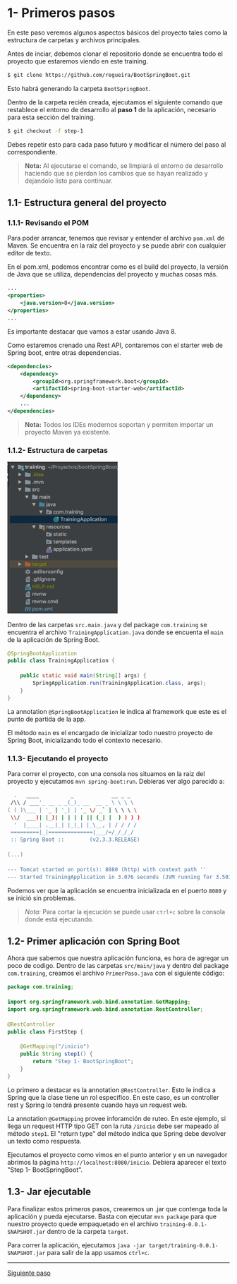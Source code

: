 # 1- Primeros pasos

En este paso veremos algunos aspectos básicos del proyecto tales como la estructura de carpetas y archivos principales.

Antes de inciar, debemos clonar el repositorio donde se encuentra todo el proyecto que estaremos viendo en este training.
```bash
$ git clone https://github.com/regueira/BootSpringBoot.git
```
Esto habrá generando la carpeta `BootSpringBoot`. 

Dentro de la carpeta recién creada, ejecutamos el siguiente comando que restablece el entorno de desarrollo al **paso 1** de la aplicación, necesario para esta sección del training.
```bash
$ git checkout -f step-1
``` 
Debes repetir esto para cada paso futuro y modificar el número del paso al correspondiente.

> **Nota:** Al ejecutarse el comando, se limpiará el entorno de desarrollo haciendo que se pierdan los cambios que se hayan realizado y dejandolo listo para continuar.


## 1.1- Estructura general del proyecto

### 1.1.1- Revisando el POM

Para poder arrancar, tenemos que revisar y entender el archivo `pom.xml` de Maven. Se encuentra en la raiz del proyecto y se puede abrir con cualquier editor de texto.

En el pom.xml, podemos encontrar como es el build del proyecto, la versión de Java que se utiliza, dependencias del proyecto y muchas cosas más. 

```xml
...
<properties>
    <java.version>8</java.version>
</properties> 
...
```
Es importante destacar que vamos a estar usando Java 8.

Como estaremos crenado una Rest API, contaremos con el starter web de Spring boot, entre otras dependencias.
```xml
<dependencies>
    <dependency>
        <groupId>org.springframework.boot</groupId>
        <artifactId>spring-boot-starter-web</artifactId>
    </dependency>
    ...
</dependencies>
```

> **Nota:** Todos los IDEs modernos soportan y permiten importar un proyecto Maven ya existente.


### 1.1.2- Estructura de carpetas

<img src="images/1.2-estructura.png" width="250" alt="Estructura"/>

Dentro de las carpetas `src.main.java` y del package `com.training` se encuentra el archivo `TrainingApplication.java` donde se encuenta el `main` de la aplicación de Spring Boot.


```java
@SpringBootApplication
public class TrainingApplication {

    public static void main(String[] args) {
        SpringApplication.run(TrainingApplication.class, args);
    }
}
```

La annotation `@SpringBootApplication` le indica al framework que este es el punto de partida de la app. 

El método `main` es el encargado de inicializar todo nuestro proyecto de Spring Boot, inicializando todo el contexto necesario. 

### 1.1.3- Ejecutando el proyecto

Para correr el proyecto, con una consola nos situamos en la raiz del proyecto y ejecutamos `mvn spring-boot:run`.
Debieras ver algo parecido a:
```bash
  .   ____          _            __ _ _
 /\\ / ___'_ __ _ _(_)_ __  __ _ \ \ \ \
( ( )\___ | '_ | '_| | '_ \/ _` | \ \ \ \
 \\/  ___)| |_)| | | | | || (_| |  ) ) ) )
  '  |____| .__|_| |_|_| |_\__, | / / / /
 =========|_|==============|___/=/_/_/_/
 :: Spring Boot ::        (v2.3.3.RELEASE)

(...)

--- Tomcat started on port(s): 8080 (http) with context path ''
--- Started TrainingApplication in 3.076 seconds (JVM running for 3.501)
```

Podemos ver que la aplicación se encuentra inicializada en el puerto `8080` y se inició sin problemas.

> *Nota:* Para cortar la ejecución se puede usar `ctrl+c` sobre la consola donde está ejecutando.


## 1.2- Primer aplicación con Spring Boot

Ahora que sabemos que nuestra aplicación funciona, es hora de agregar un poco de codigo.
Dentro de las carpetas `src/main/java` y dentro del package `com.training`, creamos el archivo `PrimerPaso.java` con el siguiente código:

```java
package com.training;

import org.springframework.web.bind.annotation.GetMapping;
import org.springframework.web.bind.annotation.RestController;

@RestController
public class FirstStep {

    @GetMapping("/inicio")
    public String step1() {
        return "Step 1- BootSpringBoot";
    }
}
```
Lo primero a destacar es la annotation `@RestController`. Esto le indica a Spring que la clase tiene un rol especifico. En este caso, es un controller rest y Spring lo tendrá presente cuando haya un request web.  

La annotation `@GetMapping` provee inforamción de ruteo. En este ejemplo, si llega un request HTTP tipo GET con la ruta `/inicio` debe ser mapeado al método `step1`. El "return type" del método indica que Spring debe devolver un texto como respuesta. 


Ejecutamos el proyecto como vimos en el punto anterior y en un navegador abrimos la página `http://localhost:8080/inicio`. 
Debiera aparecer el texto "Step 1- BootSpringBoot".


## 1.3- Jar ejecutable

Para finalizar estos primeros pasos, crearemos un .jar que contenga toda la aplicación y pueda ejecutarse.
Basta con ejecutar `mvn package` para que nuestro proyecto quede empaquetado en el archivo `training-0.0.1-SNAPSHOT.jar` dentro de la carpeta `target`.

Para correr la aplicación, ejecutamos `java -jar target/training-0.0.1-SNAPSHOT.jar` para salir de la app usamos `ctrl+c`.


---
[Siguiente paso](02-Crud.md)
